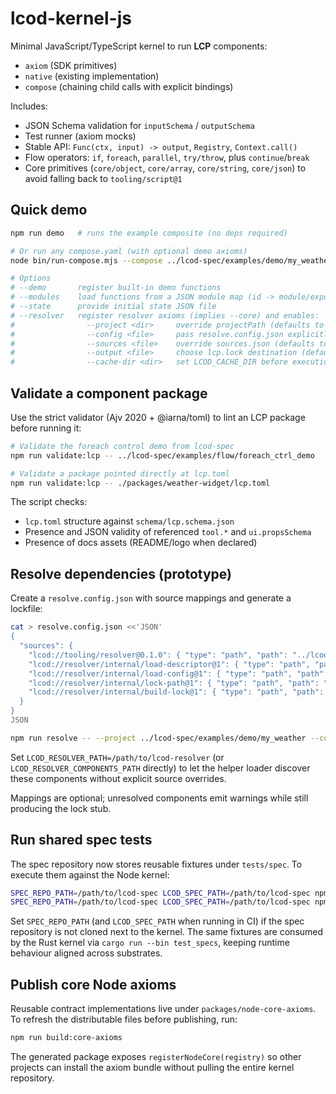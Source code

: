 # lcod-kernel-js

Minimal JavaScript/TypeScript kernel to run **LCP** components:
- `axiom` (SDK primitives)
- `native` (existing implementation)
- `compose` (chaining child calls with explicit bindings)

Includes:
- JSON Schema validation for `inputSchema` / `outputSchema`
- Test runner (axiom mocks)
- Stable API: `Func(ctx, input) -> output`, `Registry`, `Context.call()`
- Flow operators: `if`, `foreach`, `parallel`, `try/throw`, plus `continue`/`break`
- Core primitives (`core/object`, `core/array`, `core/string`, `core/json`) to avoid falling back to `tooling/script@1`

## Quick demo

```bash
npm run demo   # runs the example composite (no deps required)

# Or run any compose.yaml (with optional demo axioms)
node bin/run-compose.mjs --compose ../lcod-spec/examples/demo/my_weather/compose.yaml --demo

# Options
# --demo       register built-in demo functions
# --modules    load functions from a JSON module map (id -> module/export)
# --state      provide initial state JSON file
# --resolver   register resolver axioms (implies --core) and enables:
#                --project <dir>     override projectPath (defaults to CWD)
#                --config <file>     pass resolve.config.json explicitly
#                --sources <file>    override sources.json (defaults to <project>/sources.json)
#                --output <file>     choose lcp.lock destination (defaults to <project>/lcp.lock)
#                --cache-dir <dir>   set LCOD_CACHE_DIR before execution
```

## Validate a component package

Use the strict validator (Ajv 2020 + @iarna/toml) to lint an LCP package before running it:

```bash
# Validate the foreach control demo from lcod-spec
npm run validate:lcp -- ../lcod-spec/examples/flow/foreach_ctrl_demo

# Validate a package pointed directly at lcp.toml
npm run validate:lcp -- ./packages/weather-widget/lcp.toml
```

The script checks:
- `lcp.toml` structure against `schema/lcp.schema.json`
- Presence and JSON validity of referenced `tool.*` and `ui.propsSchema`
- Presence of docs assets (README/logo when declared)

## Resolve dependencies (prototype)

Create a `resolve.config.json` with source mappings and generate a lockfile:

```bash
cat > resolve.config.json <<'JSON'
{
  "sources": {
    "lcod://tooling/resolver@0.1.0": { "type": "path", "path": "../lcod-spec/examples/tooling/resolver" },
    "lcod://resolver/internal/load-descriptor@1": { "type": "path", "path": "../lcod-resolver/components/internal/load_descriptor" },
    "lcod://resolver/internal/load-config@1": { "type": "path", "path": "../lcod-resolver/components/internal/load_config" },
    "lcod://resolver/internal/lock-path@1": { "type": "path", "path": "../lcod-resolver/components/internal/lock_path" },
    "lcod://resolver/internal/build-lock@1": { "type": "path", "path": "../lcod-resolver/components/internal/build_lock" }
  }
}
JSON

npm run resolve -- --project ../lcod-spec/examples/demo/my_weather --config resolve.config.json
```

Set `LCOD_RESOLVER_PATH=/path/to/lcod-resolver` (or `LCOD_RESOLVER_COMPONENTS_PATH` directly) to let
the helper loader discover these components without explicit source overrides.

Mappings are optional; unresolved components emit warnings while still producing the lock stub.

## Run shared spec tests

The spec repository now stores reusable fixtures under `tests/spec`. To execute them against the Node kernel:

```bash
SPEC_REPO_PATH=/path/to/lcod-spec LCOD_SPEC_PATH=/path/to/lcod-spec npm run test:spec   # shared fixtures only
SPEC_REPO_PATH=/path/to/lcod-spec LCOD_SPEC_PATH=/path/to/lcod-spec npm run test:all    # internal tests + fixtures
```

Set `SPEC_REPO_PATH` (and `LCOD_SPEC_PATH` when running in CI) if the spec repository is not cloned next to the kernel. The same fixtures are consumed by the Rust kernel via `cargo run --bin test_specs`, keeping runtime behaviour aligned across substrates.

## Publish core Node axioms

Reusable contract implementations live under `packages/node-core-axioms`. To
refresh the distributable files before publishing, run:

```bash
npm run build:core-axioms
```

The generated package exposes `registerNodeCore(registry)` so other projects can
install the axiom bundle without pulling the entire kernel repository.

